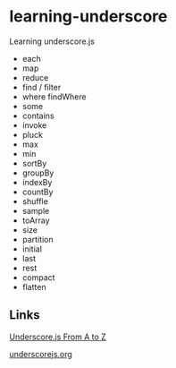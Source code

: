 # learning-underscore

Learning underscore.js

- each
- map
- reduce
- find / filter
- where findWhere
- some
- contains
- invoke
- pluck
- max
- min
- sortBy
- groupBy
- indexBy
- countBy
- shuffle
- sample
- toArray
- size
- partition
- initial
- last
- rest
- compact
- flatten

## Links

[Underscore.js From A to Z](https://youtu.be/ywa8BseljUM)

[underscorejs.org](http://underscorejs.org/)


